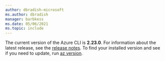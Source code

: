 ```yaml
---
author: dbradish-microsoft
ms.author: dbradish
manager: barbkess
ms.date: 05/06/2021
ms.topic: include
---
```


The current version of the Azure CLI is __2.23.0__. For information about the latest release, see the [release notes](../release-notes-azure-cli.md). To find your installed version and see if you need to update, run [az version](/cli/azure/reference-index#az_version).
